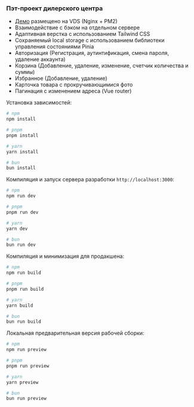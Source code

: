 ### Пэт-проект дилерского центра

- [Демо](https://dexone.ru/cars/1) размещено на VDS (Nginx + PM2)
- Взаимодействие с бэком на отдельном сервере
- Адаптивная верстка с использованием Tailwind CSS
- Сохраняемый local storage с использованием библиотеки управления состояниями Pinia
- Авторизация (Регистрация, аутинтификация, смена пароля, удаление аккаунта)
- Корзина (Добавление, удаление, изменение, счетчик количества и суммы)
- Избранное (Добавление, удаление)
- Карточка товара с прокручивающимися фото
- Пагинация с изменением адреса (Vue router)

Установка зависимостей:

```bash
# npm
npm install

# pnpm
pnpm install

# yarn
yarn install

# bun
bun install
```

Компиляция и запуск сервера разработки `http://localhost:3000`:

```bash
# npm
npm run dev

# pnpm
pnpm run dev

# yarn
yarn dev

# bun
bun run dev
```

Компиляция и минимизация для продакшена:

```bash
# npm
npm run build

# pnpm
pnpm run build

# yarn
yarn build

# bun
bun run build
```

Локальная предварительная версия рабочей сборки:

```bash
# npm
npm run preview

# pnpm
pnpm run preview

# yarn
yarn preview

# bun
bun run preview
```
